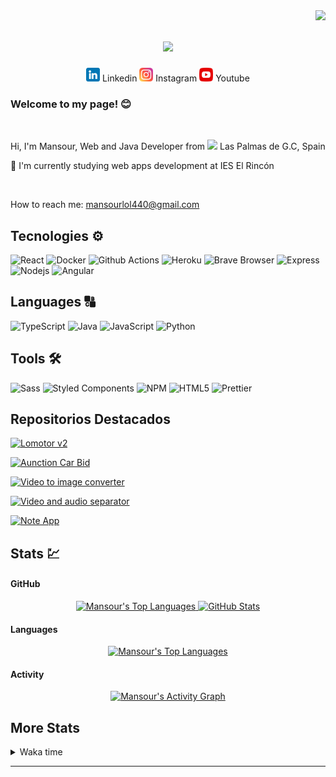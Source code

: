 <img align="right" src="https://visitor-badge.laobi.icu/badge?page_id=zumrudu-anka.zumrudu-anka">

<h1 align="center">
  <a href="https://git.io/typing-svg">
    <img src="https://readme-typing-svg.herokuapp.com/?lines=Hello,+There!+👋;This+is+Mansour+Lo+Lo....;Nice+to+meet+you!&center=true&size=26">
  </a>
</h1>

<p align="center">
  <img href="https://www.linkedin.com/?trk=guest_homepage-basic_nav-header-logo" height="22px" src="./Images/linkedin.png">
  <span>Linkedin</span>
  <img href="https://www.instagram.com/" height="22px" src="./Images/instagram.png"> 
  <span>Instagram</span>
  <img href="https://www.youtube.com/" height="22px" src="./Images/youtube.png"> 
  <span>Youtube</span>
</p>

### Welcome to my page! 😊

<br>

<p align="start">
 Hi, I'm Mansour, Web and Java Developer from <img src="https://cdn-icons-png.flaticon.com/512/197/197593.png" width="13"/> 
 Las Palmas de G.C, Spain
</p>

<p>
  🔬 I'm currently studying web apps development at IES El Rincón
</p> 

<br>

<p>How to reach me: <a href="mailto:mansourlol440@gmail.com">mansourlol440@gmail.com</a></p>

## Tecnologies ⚙️
<p>
  <img alt="React" src="https://img.shields.io/badge/-React-45b8d8?style=flat-square&logo=react&logoColor=white" />
  <img alt="Docker" src="https://img.shields.io/badge/-Docker-46a2f1?style=flat-square&logo=docker&logoColor=white" />
  <img alt="Github Actions" src="https://img.shields.io/badge/-Github_Actions-2088FF?style=flat-square&logo=github-actions&logoColor=white" />
  <img alt="Heroku" src="https://img.shields.io/badge/-Heroku-430098?style=flat-square&logo=heroku&logoColor=white" />
  <img alt="Brave Browser" src="https://img.shields.io/badge/-Brave_Browser-FB542B?style=flat-square&logo=brave&logoColor=white" />
  <img alt="Express" src="https://img.shields.io/badge/Express-B2B2B2?style=flat-square&logo=Express&logoColor=white
  " />
  <img alt="Nodejs" src="https://img.shields.io/badge/-Nodejs-43853d?style=flat-square&logo=Node.js&logoColor=white" />
  <img alt="Angular" src="https://img.shields.io/badge/-Angular-DD0031?style=flat-square&logo=angular&logoColor=white" />
</p>


## Languages 🔠
<p>
  <img alt="TypeScript" src="https://img.shields.io/badge/-TypeScript-007ACC?style=flat-square&logo=typescript&logoColor=white" />
  <img alt="Java" src="https://custom-icon-badges.demolab.com/badge/Java-FF0000.svg?logo=java&logoColor=white"></a>
  <img alt="JavaScript" src="https://img.shields.io/badge/JavaScript-F7DF1E.svg?logo=javascript&logoColor=black"></a>
  <img alt="Python" src="https://img.shields.io/badge/Python-14354C.svg?logo=python&logoColor=white"></a>
</p>


## Tools 🛠️
<p>
  <img alt="Sass" src="https://img.shields.io/badge/-Sass-CC6699?style=flat-square&logo=sass&logoColor=white" />
  <img alt="Styled Components" src="https://img.shields.io/badge/-Styled_Components-db7092?style=flat-square&logo=styled-components&logoColor=white" />
  <img alt="NPM" src="https://img.shields.io/badge/-NPM-CB3837?style=flat-square&logo=npm&logoColor=white" />
  <img alt="HTML5" src="https://img.shields.io/badge/-HTML5-E34F26?style=flat-square&logo=html5&logoColor=white" />
  <img alt="Prettier" src="https://img.shields.io/badge/-Prettier-F7B93E?style=flat-square&logo=prettier&logoColor=white" />
</p>

<h2>Repositorios Destacados</h2>

<!-- <p align="center">
  <img src="https://github-readme-stats.vercel.app/api/pin/?username=mansulol&repo=Aunction-Car-Bid" alt="Aunction Car Bid Repo">
  <img src="https://github-readme-stats.vercel.app/api/pin/?username=mansulol&repo=Video-and-Audio-Separator" alt="Video-and-Audio-Separator Repo">
  <img src="https://github-readme-stats.vercel.app/api/pin/?username=mansulol&repo=Notes-App" alt="Notes App Repo">
  <img src="https://github-readme-stats.vercel.app/api/pin/?username=mansulol&repo=Lomotor-V2" alt="Lomotor V2 Repo">
</p> -->

[![Lomotor v2](https://svg.bookmark.style/api?url=https://github.com/mansulol/Lomotor-V2&mode=light&style=horizontal)](https://github.com/mansulol/Lomotor-V2)

[![Aunction Car Bid](https://svg.bookmark.style/api?url=https://github.com/mansulol/Aunction-Car-Bid&mode=dark&style=horizontal)](https://github.com/mansulol/Aunction-Car-Bid)

[![Video to image converter](https://svg.bookmark.style/api?url=https://github.com/mansulol/Video-to-Image-Converter&mode=light&style=horizontal)](https://github.com/mansulol/Video-to-Image-Converter)

[![Video and audio separator](https://svg.bookmark.style/api?url=https://github.com/mansulol/Video-and-Audio-Separator&mode=dark&style=horizontal)](https://github.com/mansulol/Video-and-Audio-Separator)

[![Note App](https://svg.bookmark.style/api?url=https://github.com/mansulol/Notes-App&mode=light&style=horizontal)](https://github.com/mansulol/Notes-App)


## Stats 💹

#### GitHub 
<p align="center">
  <a href="https://github.com/DenverCoder1/github-readme-streak-stats">
    <img alt="Mansour's Top Languages" src="https://streak-stats.demolab.com/?user=mansulol&theme=dark" height="200px"/>
  </a>
  <a href="https://github-readme-stats.vercel.app">
    <img  alt="GitHub Stats" src="https://github-readme-stats.vercel.app/api?username=mansulol&amp;show_icons=true&theme=react" height="200px"/>
  </a>
</p>

  <!-- https://denvercoder1-github-readme-stats.vercel.app/ -->
#### Languages
<p align="center">
  <a href="https://denvercoder1-github-readme-stats.vercel.app/">
    <img alt="Mansour's Top Languages" src="https://denvercoder1-github-readme-stats.vercel.app/api/top-langs/?username=mansulol&langs_count=8&layout=compact&theme=react&hide_border=true&bg_color=1F222E&title_color=F85D7F&icon_color=F8D866&hide=Jupyter%20Notebook,Roff" height="200px"/>
  </a>

</p>

  <!-- https://github.com/ashutosh00710/github-readme-activity-graph -->
#### Activity 
<p align="center">
  <a href="https://github.com/ashutosh00710/github-readme-activity-graph">
    <img alt="Mansour's Activity Graph" src="https://github-readme-activity-graph.vercel.app/graph/?username=mansulol&bg_color=1F222E&color=F8D866&line=F85D7F&point=FFFFFF&hide_border=true" />
  </a>
</p>


## More Stats 

<details>
  <summary>Waka time</summary>
  <!-- WakaTime -->
  <p>
  <img alt="Mansulol's WakaTime stats" src="https://wakatime.com/share/@Mansulol/ef7a791e-0c97-44e4-8fae-9814c99b869a.svg" >
  </p>

</details>

---

